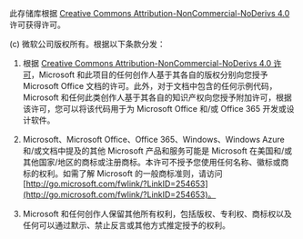 此存储库根据 [Creative Commons Attribution-NonCommercial-NoDerivs 4.0](https://creativecommons.org/licenses/by-nc-nd/4.0/) 许可获得许可。

(c) 微软公司版权所有。根据以下条款分发：

1.	根据 [Creative Commons Attribution-NonCommercial-NoDerivs 4.0 许可](https://creativecommons.org/licenses/by-nc-nd/4.0/)，Microsoft 和此项目的任何创作人基于其各自的版权分别向您授予 Microsoft Office 文档的许可。此外，对于文档中包含的任何示例代码，Microsoft 和任何此类创作人基于其各自的知识产权向您授予附加许可，根据该许可，您可以将该代码用于为 Microsoft Office 和/或 Office 365 开发或设计软件。

2.	Microsoft、Microsoft Office、Office 365、Windows、Windows Azure 和/或文档中提及的其他 Microsoft 产品和服务可能是 Microsoft 在美国和/或其他国家/地区的商标或注册商标。本许可不授予您使用任何名称、徽标或商标的权利。如需了解 Microsoft 的一般商标准则，请访问 [http://go.microsoft.com/fwlink/?LinkID=254653](http://go.microsoft.com/fwlink/?LinkID=254653)。

3.	Microsoft 和任何创作人保留其他所有权利，包括版权、专利权、商标权以及任何可以通过默示、禁止反言或其他方式推定授予的权利。
